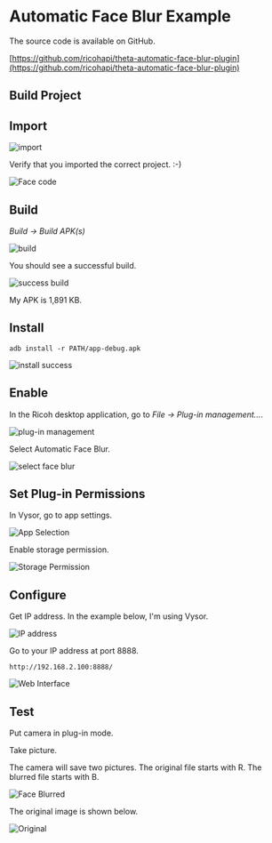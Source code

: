 # Automatic Face Blur Example

The source code is available on GitHub.  

[https://github.com/ricohapi/theta-automatic-face-blur-plugin](https://github.com/ricohapi/theta-automatic-face-blur-plugin)

## Build Project

## Import

![import](/example/img/faceblur/import-project.png)

Verify that you imported the correct project.  :-)

![Face code](/example/img/faceblur/face-java.png)

## Build

*Build -> Build APK(s)*

![build](/example/img/faceblur/build.png)

You should see a successful build.

![success build](/example/img/faceblur/build-success.png)

My APK is 1,891 KB.

## Install

    adb install -r PATH/app-debug.apk

![install success](/example/img/faceblur/install-success.png)


## Enable

In the Ricoh desktop application, go to *File -> Plug-in management...*.

![plug-in management](/example/img/faceblur/plug-in-management.png)

Select Automatic Face Blur.

![select face blur](/example/img/faceblur/select-face-blur.png)

## Set Plug-in Permissions

In Vysor, go to app settings.

![App Selection](/example/img/faceblur/app-selection.png)

Enable storage permission.

![Storage Permission](/example/img/faceblur/storage-permission.png)




## Configure

Get IP address. In the example below, I'm using Vysor.

![IP address](/example/img/faceblur/ip-address.png)

Go to your IP address at port 8888.

    http://192.168.2.100:8888/


![Web Interface](/example/img/faceblur/test-shot.png)


## Test

Put camera in plug-in mode. 

Take picture.

The camera will save two pictures. The original file starts with R. The 
blurred file starts with B.

![Face Blurred](/example/img/faceblur/face-blurred.png)

The original image is shown below.

![Original](/example/img/faceblur/original.png)
